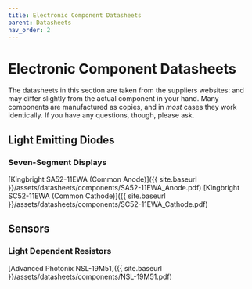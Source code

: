 ```yaml
---
title: Electronic Component Datasheets
parent: Datasheets
nav_order: 2
---
```


# Electronic Component Datasheets

The datasheets in this section are taken from the suppliers websites: and may differ slightly from the actual component in your hand. Many components are manufactured as copies, and in _most_ cases they work identically. If you have any questions, though, please ask.

## Light Emitting Diodes

### Seven-Segment Displays

[Kingbright SA52-11EWA (Common Anode)]({{ site.baseurl }}/assets/datasheets/components/SA52-11EWA_Anode.pdf)
[Kingbright SC52-11EWA (Common Cathode)]({{ site.baseurl }}/assets/datasheets/components/SC52-11EWA_Cathode.pdf)

## Sensors

### Light Dependent Resistors

[Advanced Photonix NSL-19M51]({{ site.baseurl }}/assets/datasheets/components/NSL-19M51.pdf)
